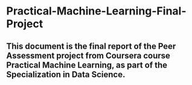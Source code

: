 # Practical-Machine-Learning-Final-Project

## This document is the final report of the Peer Assessment project from Coursera course Practical Machine Learning, as part of the Specialization in Data Science.
